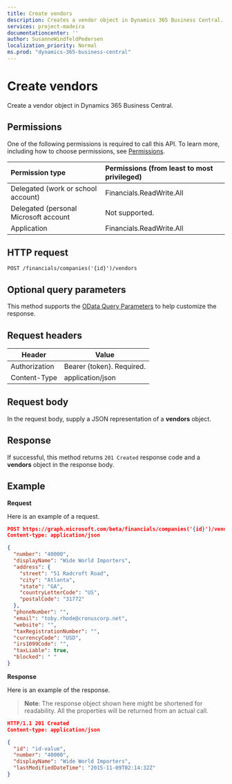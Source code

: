 ```yaml
---
title: Create vendors 
description: Creates a vendor object in Dynamics 365 Business Central. 
services: project-madeira
documentationcenter: ''
author: SusanneWindfeldPedersen
localization_priority: Normal
ms.prod: "dynamics-365-business-central"
---
```

<!-- To be redirected --> 
# Create vendors
Create a vendor object in Dynamics 365 Business Central.

## Permissions
One of the following permissions is required to call this API. To learn more, including how to choose permissions, see [Permissions](/graph/permissions-reference).

|Permission type |Permissions (from least to most privileged)|
|:---------------|:------------------------------------------|
|Delegated (work or school account)|Financials.ReadWrite.All |
|Delegated (personal Microsoft account|Not supported.|
|Application|Financials.ReadWrite.All|

## HTTP request
```
POST /financials/companies('{id}')/vendors
```

## Optional query parameters
This method supports the [OData Query Parameters](/graph/query-parameters) to help customize the response.

## Request headers
|Header|Value|
|------|-----|
|Authorization  |Bearer {token}. Required. |
|Content-Type  |application/json   |

## Request body
In the request body, supply a JSON representation of a **vendors** object.

## Response
If successful, this method returns ```201 Created``` response code and a **vendors** object in the response body.

## Example

**Request**

Here is an example of a request.

```json
POST https://graph.microsoft.com/beta/financials/companies('{id}')/vendors
Content-type: application/json

{
  "number": "40000",
  "displayName": "Wide World Importers",
  "address": {
    "street": "51 Radcroft Road",
    "city": "Atlanta",
    "state": "GA",
    "countryLetterCode": "US",
    "postalCode": "31772"
  },
  "phoneNumber": "",
  "email": "toby.rhode@cronuscorp.net",
  "website": "",
  "taxRegistrationNumber": "",
  "currencyCode": "USD",
  "irs1099Code": "",
  "taxLiable": true,
  "blocked": " "
}
```

**Response**

Here is an example of the response. 

> **Note**: The response object shown here might be shortened for readability. All the properties will be returned from an actual call.

```json
HTTP/1.1 201 Created
Content-type: application/json

{
  "id": "id-value",
  "number": "40000",
  "displayName": "Wide World Importers",
  "lastModifiedDateTime": "2015-11-09T02:14:32Z"
}

```

